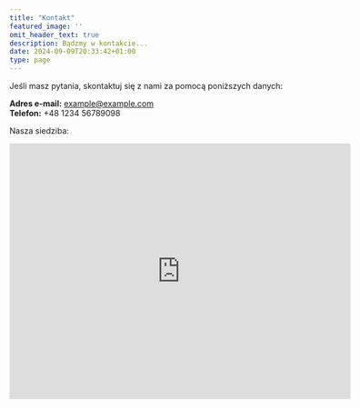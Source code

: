 ```yaml
---
title: "Kontakt"
featured_image: ''
omit_header_text: true
description: Bądzmy w kontakcie...
date: 2024-09-09T20:33:42+01:00
type: page
---
```


Jeśli masz pytania, skontaktuj się z nami za pomocą poniższych danych:

**Adres e-mail:** [example@example.com](mailto:example@example.com)  
**Telefon:** +48 1234 56789098

Nasza siedziba:

<iframe src="https://www.google.com/maps/embed?pb=!1m14!1m8!1m3!1d9424.850777942613!2d-2.2204163!3d53.8034989!3m2!1i1024!2i768!4f13.1!3m3!1m2!1s0x487b96cd4ca19379%3A0x3843b52c2b75e8ff!2sSir%20John%20Thursby%20Community%20College!5e0!3m2!1spl!2suk!4v1726247506278!5m2!1spl!2suk" width="600" height="450" style="border:0;" allowfullscreen="" loading="lazy" referrerpolicy="no-referrer-when-downgrade"></iframe>

